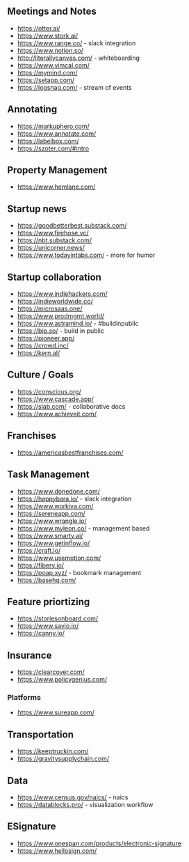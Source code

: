 

## Meetings and Notes
* https://otter.ai/
* https://www.stork.ai/
* https://www.range.co/ - slack  integration
* https://www.notion.so/
* http://literallycanvas.com/ - whiteboarding
* https://www.vimcal.com/
* https://mymind.com/
* https://setapp.com/
* https://logsnag.com/ - stream of events 


## Annotating
* https://markuphero.com/
* https://www.annotate.com/
* https://labelbox.com/
* https://szoter.com/#intro

## Property Management
* https://www.hemlane.com/

## Startup news
* https://goodbetterbest.substack.com/
* https://www.firehose.vc/
* https://nbt.substack.com/
* https://unicorner.news/
* https://www.todayintabs.com/ - more for humor

## Startup collaboration
* https://www.indiehackers.com/
* https://indieworldwide.co/
* https://microsaas.one/
* https://www.prodmgmt.world/
* https://www.astramind.io/ - #buildinpublic
* https://bip.so/ - build in public
* https://pioneer.app/
* https://crowd.inc/
* https://kern.al/

## Culture / Goals
* https://conscious.org/
* https://www.cascade.app/
* https://slab.com/ - collaborative docs
* https://www.achieveit.com/

## Franchises
* https://americasbestfranchises.com/


## Task Management
* https://www.donedone.com/
* https://happybara.io/ - slack integration
* https://www.workiva.com/
* https://sereneapp.com/
* https://www.wrangle.io/
* https://www.myleon.co/ - management based
* https://www.smarty.ai/
* https://www.getinflow.io/
* https://craft.io/
* https://www.usemotion.com/
* https://fibery.io/
* https://poap.xyz/ - bookmark management
* https://basehq.com/

## Feature priortizing
* https://storiesonboard.com/
* https://www.savio.io/
* https://canny.io/

## Insurance
* https://clearcover.com/
* https://www.policygenius.com/

### Platforms
* https://www.sureapp.com/

## Transportation
* https://keeptruckin.com/
* https://gravitysupplychain.com/

## Data
* https://www.census.gov/naics/ - naics
* https://datablocks.pro/ - visualization workflow

## ESignature
* https://www.onespan.com/products/electronic-signature
* https://www.hellosign.com/